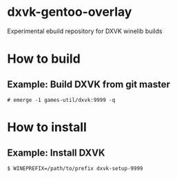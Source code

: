 # dxvk-gentoo-overlay
Experimental ebuild repository for DXVK winelib builds

# How to build

## Example: Build DXVK from git master
`# emerge -1 games-util/dxvk:9999 -q`

# How to install

## Example: Install DXVK
`$ WINEPREFIX=/path/to/prefix dxvk-setup-9999`
